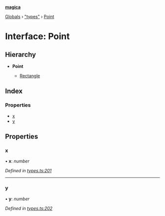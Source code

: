 **[magica](../README.md)**

[Globals](../README.md) › ["types"](../modules/_types_.md) › [Point](_types_.point.md)

# Interface: Point

## Hierarchy

* **Point**

  * [Rectangle](_types_.rectangle.md)

## Index

### Properties

* [x](_types_.point.md#x)
* [y](_types_.point.md#y)

## Properties

###  x

• **x**: *number*

*Defined in [types.ts:201](https://github.com/cancerberoSgx/magica/blob/c127d55/src/types.ts#L201)*

___

###  y

• **y**: *number*

*Defined in [types.ts:202](https://github.com/cancerberoSgx/magica/blob/c127d55/src/types.ts#L202)*